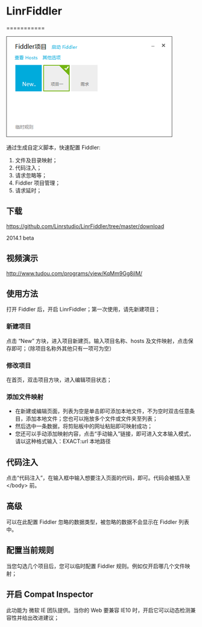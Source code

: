 # LinrFiddler
===========

<img src="https://github.com/Linrstudio/LinrFiddler/blob/master/ui.png?raw=true" />

通过生成自定义脚本，快速配置 Fiddler:

1. 文件及目录映射；
2. 代码注入；
3. 请求忽略等；
4. Fiddler 项目管理；
5. 请求延时；

## 下载

https://github.com/Linrstudio/LinrFiddler/tree/master/download

2014.1 beta

## 视频演示

http://www.tudou.com/programs/view/KqMm9Gg8ilM/

## 使用方法

打开 Fiddler 后，开启 LinrFiddler；第一次使用，请先新建项目；

### 新建项目

点击 “New” 方块，进入项目新建页。输入项目名称、hosts 及文件映射，点击保存即可；（除项目名称外其他只有一项可为空）

### 修改项目

在首页，双击项目方块，进入编辑项目状态；

### 添加文件映射

* 在新建或编辑页面，列表为空是单击即可添加本地文件，不为空时双击任意条目，添加本地文件；您也可以拖放多个文件或文件夹至列表；
* 然后选中一条数据，将剪贴板中的网址粘贴即可映射成功；
* 您还可以手动添加映射内容，点击“手动输入”链接，即可进入文本输入模式，请以这种格式输入：EXACT:url 本地路径

## 代码注入

点击“代码注入”，在输入框中输入想要注入页面的代码，即可。代码会被插入至 &lt;/body&gt; 前。

## 高级

可以在此配置 Fiddler 忽略的数据类型，被忽略的数据不会显示在 Fiddler 列表中。

## 配置当前规则

当您勾选几个项目后，您可以临时配置 Fiddler 规则。例如仅开启哪几个文件映射；

## 开启 Compat Inspector

此功能为 微软 IE 团队提供。当你的 Web 要兼容 IE10 时，开启它可以动态检测兼容性并给出改进建议；
